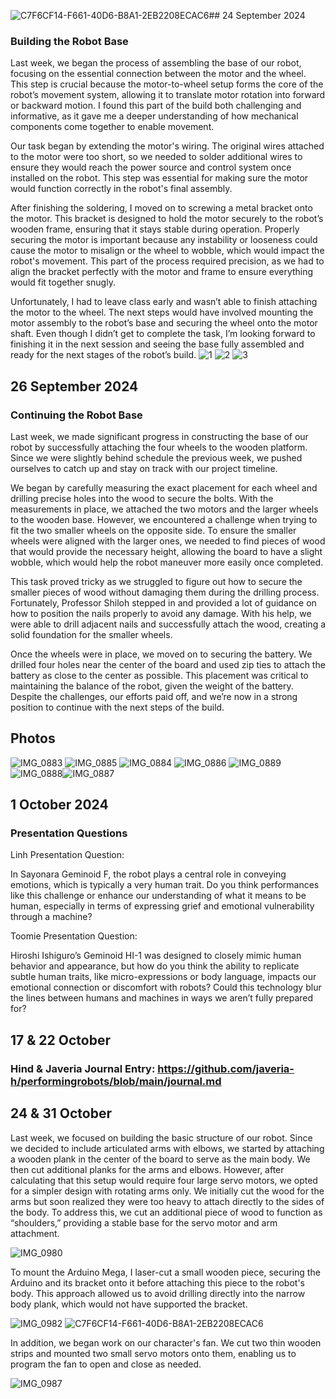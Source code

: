 ![C7F6CF14-F661-40D6-B8A1-2EB2208ECAC6](https://github.com/user-attachments/assets/68a9fa75-9389-4e82-bea1-81800f84f94d)## 24 September 2024 
### Building the Robot Base  

Last week, we began the process of assembling the base of our robot, focusing on the essential connection between the motor and the wheel. This step is crucial because the motor-to-wheel setup forms the core of the robot’s movement system, allowing it to translate motor rotation into forward or backward motion. I found this part of the build both challenging and informative, as it gave me a deeper understanding of how mechanical components come together to enable movement.

Our task began by extending the motor's wiring. The original wires attached to the motor were too short, so we needed to solder additional wires to ensure they would reach the power source and control system once installed on the robot. This step was essential for making sure the motor would function correctly in the robot's final assembly.

After finishing the soldering, I moved on to screwing a metal bracket onto the motor. This bracket is designed to hold the motor securely to the robot’s wooden frame, ensuring that it stays stable during operation. Properly securing the motor is important because any instability or looseness could cause the motor to misalign or the wheel to wobble, which would impact the robot's movement. This part of the process required precision, as we had to align the bracket perfectly with the motor and frame to ensure everything would fit together snugly.

Unfortunately, I had to leave class early and wasn’t able to finish attaching the motor to the wheel. The next steps would have involved mounting the motor assembly to the robot’s base and securing the wheel onto the motor shaft. Even though I didn’t get to complete the task, I’m looking forward to finishing it in the next session and seeing the base fully assembled and ready for the next stages of the robot’s build.
![1](https://github.com/user-attachments/assets/4dba18ae-3bb1-496f-afb7-9320c8074ec8)
![2](https://github.com/user-attachments/assets/3afd3e0a-aaca-425e-804c-6a33c3a1dbb6)
![3](https://github.com/user-attachments/assets/e40f27e1-a02b-4d9e-8f13-ea9c1d50b1de)



## 26 September 2024 
### Continuing the Robot Base

Last week, we made significant progress in constructing the base of our robot by successfully attaching the four wheels to the wooden platform. Since we were slightly behind schedule the previous week, we pushed ourselves to catch up and stay on track with our project timeline.

We began by carefully measuring the exact placement for each wheel and drilling precise holes into the wood to secure the bolts. With the measurements in place, we attached the two motors and the larger wheels to the wooden base. However, we encountered a challenge when trying to fit the two smaller wheels on the opposite side. To ensure the smaller wheels were aligned with the larger ones, we needed to find pieces of wood that would provide the necessary height, allowing the board to have a slight wobble, which would help the robot maneuver more easily once completed.

This task proved tricky as we struggled to figure out how to secure the smaller pieces of wood without damaging them during the drilling process. Fortunately, Professor Shiloh stepped in and provided a lot of guidance on how to position the nails properly to avoid any damage. With his help, we were able to drill adjacent nails and successfully attach the wood, creating a solid foundation for the smaller wheels.

Once the wheels were in place, we moved on to securing the battery. We drilled four holes near the center of the board and used zip ties to attach the battery as close to the center as possible. This placement was critical to maintaining the balance of the robot, given the weight of the battery. Despite the challenges, our efforts paid off, and we’re now in a strong position to continue with the next steps of the build.

## Photos 
![IMG_0883](https://github.com/user-attachments/assets/e298a187-4fe1-4204-ba5c-fa6064576967)
![IMG_0885](https://github.com/user-attachments/assets/71d830a2-eccc-49ad-a54f-902a1321be46)
![IMG_0884](https://github.com/user-attachments/assets/15298a82-a3f8-4344-a4f2-69d871895b1a)
![IMG_0886](https://github.com/user-attachments/assets/10c7ce90-e5d2-434f-aeee-20f84debbdfe)
![IMG_0889](https://github.com/user-attachments/assets/d4a55e2f-efa6-465c-a516-7dd5f5d87221)
![IMG_0888](https://github.com/user-attachments/assets/aca393f0-5463-4fcc-8452-9833cceaf1c0)![IMG_0887](https://github.com/user-attachments/assets/e05a5b80-b654-41d2-b8d2-dce6c512b657)




## 1 October 2024 
### Presentation Questions
Linh Presentation Question: 

In Sayonara Geminoid F, the robot plays a central role in conveying emotions, which is typically a very human trait. Do you think performances like this challenge or enhance our understanding of what it means to be human, especially in terms of expressing grief and emotional vulnerability through a machine?


Toomie Presentation Question:

Hiroshi Ishiguro’s Geminoid HI-1 was designed to closely mimic human behavior and appearance, but how do you think the ability to replicate subtle human traits, like micro-expressions or body language, impacts our emotional connection or discomfort with robots? Could this technology blur the lines between humans and machines in ways we aren’t fully prepared for?

## 17 & 22 October 

### Hind & Javeria Journal Entry: https://github.com/javeria-h/performingrobots/blob/main/journal.md 

## 24 & 31 October 


Last week, we focused on building the basic structure of our robot. Since we decided to include articulated arms with elbows, we started by attaching a wooden plank in the center of the board to serve as the main body. We then cut additional planks for the arms and elbows. However, after calculating that this setup would require four large servo motors, we opted for a simpler design with rotating arms only. We initially cut the wood for the arms but soon realized they were too heavy to attach directly to the sides of the body. To address this, we cut an additional piece of wood to function as “shoulders,” providing a stable base for the servo motor and arm attachment.

![IMG_0980](https://github.com/user-attachments/assets/d828562d-ccdf-4211-9db7-d8e96c181d7f)



To mount the Arduino Mega, I laser-cut a small wooden piece, securing the Arduino and its bracket onto it before attaching this piece to the robot's body. This approach allowed us to avoid drilling directly into the narrow body plank, which would not have supported the bracket.

![IMG_0982](https://github.com/user-attachments/assets/5a3be7f8-e47c-4c46-acce-54c4d2e6ef28)
![C7F6CF14-F661-40D6-B8A1-2EB2208ECAC6](https://github.com/user-attachments/assets/e612fc06-e534-4b26-9300-06a8e840b1ac)



In addition, we began work on our character's fan. We cut two thin wooden strips and mounted two small servo motors onto them, enabling us to program the fan to open and close as needed.

![IMG_0987](https://github.com/user-attachments/assets/ecbe3d6e-5c0f-486a-95d1-d9906ca3f14f)


